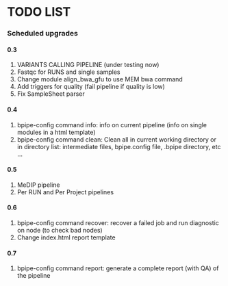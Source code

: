 # TODO LIST

### Scheduled upgrades

#### 0.3

1. VARIANTS CALLING PIPELINE (under testing now)
2. Fastqc for RUNS and single samples
3. Change module align_bwa_gfu to use MEM bwa command
4. Add triggers for quality (fail pipeline if quality is low)
5. Fix SampleSheet parser

#### 0.4

1. bpipe-config command info: info on current pipeline (info on single modules in a html template)
2. bpipe-config command clean: Clean all in current working directory or in directory list: intermediate files, bpipe.config file, .bpipe directory, etc …

#### 0.5

1. MeDIP pipeline
2. Per RUN and Per Project pipelines

#### 0.6

1. bpipe-config command recover: recover a failed job and run diagnostic on node (to check bad nodes)
2. Change index.html report template

#### 0.7

1. bpipe-config command report: generate a complete report (with QA) of the pipeline
